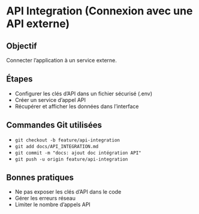 # API Integration (Connexion avec une API externe)

## Objectif
Connecter l’application à un service externe.

## Étapes
- Configurer les clés d’API dans un fichier sécurisé (.env)
- Créer un service d’appel API
- Récupérer et afficher les données dans l’interface

## Commandes Git utilisées
- `git checkout -b feature/api-integration`
- `git add docs/API_INTEGRATION.md`
- `git commit -m "docs: ajout doc intégration API"`
- `git push -u origin feature/api-integration`

## Bonnes pratiques
- Ne pas exposer les clés d’API dans le code
- Gérer les erreurs réseau
- Limiter le nombre d’appels API
